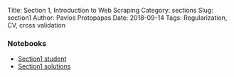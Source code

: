 Title: Section 1, Introduction to Web Scraping
Category: sections
Slug: section1
Author: Pavlos Protopapas
Date: 2018-09-14
Tags: Regularization, CV, cross validation


### Notebooks

- [Section1 student]({filename}../../sections/section1/notebook/section_1_student.ipynb) 
- [Section1 solutions]({filename}../../sections/section1/notebook/section_1_solutions.ipynb) 